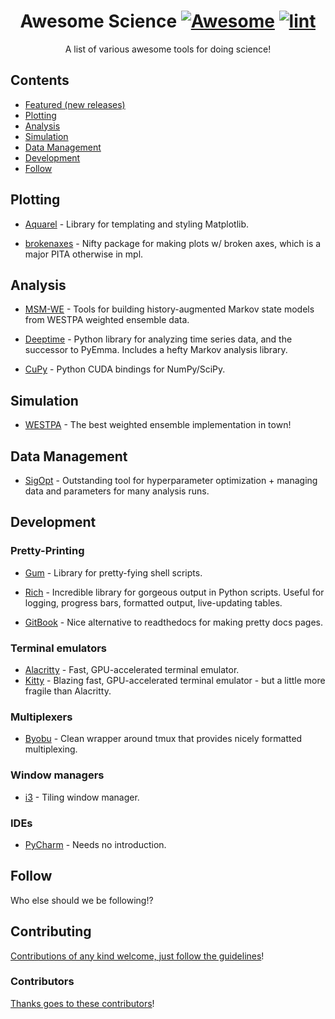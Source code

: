 <div align="center">

<!-- title -->

<!--lint ignore no-dead-urls-->

# Awesome Science [![Awesome](https://awesome.re/badge.svg)](https://awesome.re) [![lint](https://github.com/jdrusso/awesome-science/actions/workflows/lint.yaml/badge.svg)](https://github.com/jdrusso/awesome-science/actions/workflows/lint.yaml)

<!-- subtitle -->

A list of various awesome tools for doing science!

<!-- image -->

<!--
<a href="" target="_blank" rel="noopener noreferrer">
  <img src="" />
</a>
-->

<!-- description -->


</div>

<!-- TOC -->

## Contents

- [Featured (new releases)](#featured-new-releases)
- [Plotting](#plotting)
- [Analysis](#analysis)
- [Simulation](#simulation)
- [Data Management](#data-management)
- [Development](#development)
- [Follow](#follow)

<!-- CONTENT -->

<!-- ## Featured (new releases) -->

## Plotting

- [Aquarel](https://github.com/lgienapp/aquarel) - Library for templating and styling Matplotlib.

- [brokenaxes](https://github.com/bendichter/brokenaxes) - Nifty package for making plots w/ broken axes, which is a major PITA otherwise in mpl.

## Analysis

- [MSM-WE](https://github.com/jdrusso/msm_we) - Tools for building history-augmented Markov state models from WESTPA weighted ensemble data.

- [Deeptime](https://deeptime-ml.github.io/latest/index.html) - Python library for analyzing time series data, and the successor to PyEmma. Includes a hefty Markov analysis library.

- [CuPy](https://github.com/cupy/cupy) - Python CUDA bindings for NumPy/SciPy.

## Simulation

- [WESTPA](https://github.com/westpa/westpa) - The best weighted ensemble implementation in town!

## Data Management

- [SigOpt](https://sigopt.com/) - Outstanding tool for hyperparameter optimization + managing data and parameters for many analysis runs.


## Development

### Pretty-Printing

- [Gum](https://github.com/charmbracelet/gum) - Library for pretty-fying shell scripts.

- [Rich](https://github.com/Textualize/rich) - Incredible library for gorgeous output in Python scripts. Useful for logging, progress bars, formatted output, live-updating tables.

- [GitBook](https://www.gitbook.com/) - Nice alternative to readthedocs for making pretty docs pages.

### Terminal emulators

- [Alacritty](https://github.com/alacritty/alacritty) - Fast, GPU-accelerated terminal emulator.
- [Kitty](https://sw.kovidgoyal.net/kitty/) - Blazing fast, GPU-accelerated terminal emulator - but a little more fragile than Alacritty.

### Multiplexers

- [Byobu](https://www.byobu.org/) - Clean wrapper around tmux that provides nicely formatted multiplexing.

### Window managers

- [i3](https://i3wm.org/) - Tiling window manager.

### IDEs

- [PyCharm](https://www.jetbrains.com/pycharm/) - Needs no introduction.

## Follow

<!-- list people worth following on social sites (Twitter, LinkedIn, GitHub, YouTube etc.) -->

Who else should we be following!?

## Contributing

[Contributions of any kind welcome, just follow the guidelines](contributing.md)!

### Contributors

[Thanks goes to these contributors](https://github.com/jdrusso/awesome-science/graphs/contributors)!
